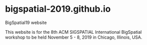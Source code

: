 # bigspatial-2019.github.io
BigSpatial19 website


This website is for the 8th ACM SIGSPATIAL International BigSpatial workshop to be held November 5 - 8, 2019 in Chicago, Illinois, USA.
